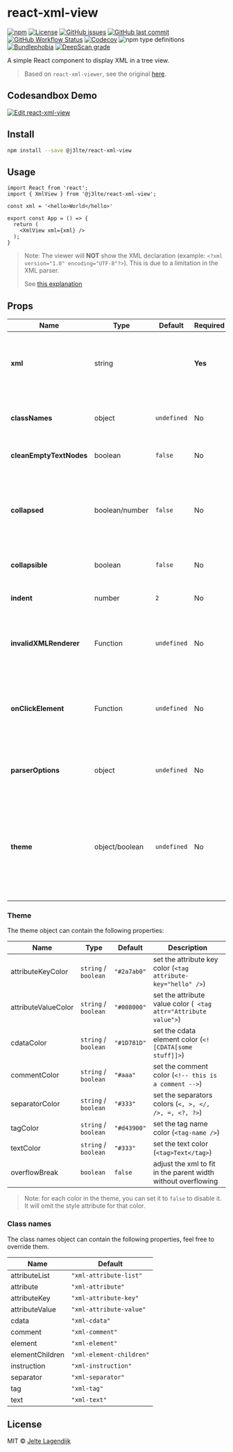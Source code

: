 # react-xml-view

[![npm](https://img.shields.io/npm/v/@j3lte/react-xml-view?label=NPM&logo=npm&style=flat-square)](https://www.npmjs.com/package/@j3lte/react-xml-view)
[![License](https://img.shields.io/github/license/j3lte/react-xml-view?color=%2344cc10&label=License&logo=github&style=flat-square)](https://github.com/j3lte/react-xml-view/blob/main/LICENSE)
[![GitHub issues](https://img.shields.io/github/issues/j3lte/react-xml-view?label=Issues&style=flat-square)](https://github.com/j3lte/react-xml-view/issues)
[![GitHub last commit](https://img.shields.io/github/last-commit/j3lte/react-xml-view?label=Last%20Commit&logo=github&style=flat-square)](https://github.com/j3lte/react-xml-view/commits/main)
[![GitHub Workflow Status](https://img.shields.io/github/actions/workflow/status/j3lte/react-xml-view/ci.yml?label=Build%20status&logo=github&style=flat-square)](https://github.com/j3lte/react-xml-view/actions/workflows/ci.yml)
[![Codecov](https://img.shields.io/codecov/c/github/j3lte/react-xml-view?label=Code%20Coverage&logo=codecov&style=flat-square&token=JZUQJXMB4C)](https://codecov.io/gh/j3lte/react-xml-view)
![npm type definitions](https://img.shields.io/npm/types/@j3lte/react-xml-view?style=flat-square)
[![Bundlephobia](https://img.shields.io/bundlephobia/min/@j3lte/react-xml-view?label=Size&style=flat-square)](https://bundlephobia.com/package/@j3lte/react-xml-view@latest)
[![DeepScan grade](https://flat.badgen.net/deepscan/grade/team/20288/project/23754/branch/724841?icon=deepscan&label=Deepscan)](https://deepscan.io/dashboard#view=project&tid=20288&pid=23754&bid=724841)

A simple React component to display XML in a tree view.

> Based on `react-xml-viewer`, see the original [here](https://github.com/alissonmbr/react-xml-viewer).

## Codesandbox Demo

[![Edit react-xml-view](https://codesandbox.io/static/img/play-codesandbox.svg)](https://codesandbox.io/s/j3lte-react-xml-view-7zq0uo)
## Install

```bash
npm install --save @j3lte/react-xml-view
```

## Usage

```tsx
import React from 'react';
import { XmlView } from '@j3lte/react-xml-view';

const xml = '<hello>World</hello>'

export const App = () => {
  return (
	<XmlView xml={xml} />
  );
}
```

> Note: The viewer will **NOT** show the XML declaration (example: `<?xml version="1.0" encoding="UTF-8"?>`). This is due to a limitation in the XML parser.
>
> See [this explanation](https://rgrove.github.io/parse-xml/index.html#not-features)

## Props

| Name | Type | Default | Required | Description |
| --- | --- | --- | --- | --- |
| **xml** | string | | **Yes** | The XML to display. XML should have `UTF-8` character encoding, other encodings are not supported |
| **classNames** | object | `undefined` | No |  The class names to use. See below for more information |
| **cleanEmptyTextNodes** | boolean | `false` | No |  Try to clean up empty text nodes. |
| **collapsed** | boolean/number | `false` | No |  Whether the tree start as collapsed or not. If this is a number (`n > -1`), it will be the level to collapse to. Root starts at level `0` |
| **collapsible** | boolean | `false` | No |  Whether the tree can be collapsed or not |
| **indent** | number | `2` | No |  The number of spaces to indent each level |
| **invalidXMLRenderer** | Function | `undefined` | No |  `(error: Error) => JSX.Element`. A function to render the error when the XML is invalid. |
| **onClickElement** | Function | `undefined` | No |  `(element: XmlElement) => void`. A function to call when an element is clicked. The element is the  [`XmlElement`](https://rgrove.github.io/parse-xml/classes/XmlElement.html) that was clicked. |
| **parserOptions** | object | `undefined` | No |  The options to pass to the parser. See [@rgrove/parse-xml API DOCS](https://rgrove.github.io/parse-xml/types/ParserOptions.html) |
| **theme** | object/boolean | `undefined` | No |  The theme to use. When `undefined`, it uses the standard theme. If this is set to `false`, it completely disables the theme. See below for more information |

### Theme

The theme object can contain the following properties:

| Name | Type | Default | Description |
| --- | --- | --- | --- |
| attributeKeyColor | `string` / `boolean` | `"#2a7ab0"` | set the attribute key color (`<tag attribute-key="hello" />`) |
| attributeValueColor | `string` / `boolean` | `"#008000"` | set the attribute value color (` <tag attr="Attribute value">`) |
| cdataColor | `string` / `boolean` | `"#1D781D"` | set the cdata element color (`<![CDATA[some stuff]]>`) |
| commentColor | `string` / `boolean` | `"#aaa"` | set the comment color (`<!-- this is a comment -->`)
| separatorColor | `string` / `boolean` | `"#333"` | set the separators colors (`<, >, </, />, =, <?, ?>`)
| tagColor | `string` / `boolean` | `"#d43900"` | set the tag name color (`<tag-name />`) |
| textColor | `string` / `boolean` | `"#333"` | set the text color (`<tag>Text</tag>`) |
| overflowBreak | `boolean` | `false` | adjust the xml to fit in the parent width without overflowing |

> Note: for each color in the theme, you can set it to `false` to disable it. It will omit the style attribute for that color.

### Class names

The class names object can contain the following properties, feel free to override them.

| Name | Default |
| --- | --- |
| attributeList | `"xml-attribute-list"` |
| attribute | `"xml-attribute"` |
| attributeKey | `"xml-attribute-key"` |
| attributeValue | `"xml-attribute-value"` |
| cdata | `"xml-cdata"` |
| comment | `"xml-comment"` |
| element | `"xml-element"` |
| elementChildren | `"xml-element-children"` |
| instruction | `"xml-instruction"` |
| separator | `"xml-separator"` |
| tag | `"xml-tag"` |
| text | `"xml-text"` |

## License

MIT © [Jelte Lagendijk](https://github.com/j3lte)
